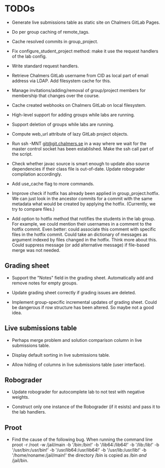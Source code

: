 # TODOs

* Generate live submissions table as static site on Chalmers GitLab Pages.

* Do per group caching of remote_tags.

* Cache resolved commits in group_project.

* Fix configure_student_project method:
  make it use the request handlers of the lab config.

* Write standard request handlers.

* Retrieve Chalmers GitLab username from CID as local part of email address via LDAP.
  Add filesystem cache for this.

* Manage invitations/adding/removal of group/project members for membership that changes over the course.

* Cache created webhooks on Chalmers GitLab on local filesystem.

* High-level support for adding groups while labs are running.

* Support deletion of groups while labs are running.

* Compute web_url attribute of lazy GitLab project objects.

* Run ssh -MNT git@git.chalmers.se in a way where we wait for the master control socket has been established.
  Make the ssh call part of the script.

* Check whether javac source is smart enough to update also source dependencies if their class file is out-of-date.
  Update robograder compilation accordingly.

* Add use_cache flag to more commands.

* Improve check if hotfix has already been applied in group_project.hotfix.
  We can just look in the ancestor commits for a commit with the same metadata what would be created by applying the hotfix.
  (Currently, we try to compare files.)

* Add option to hotfix method that notifies the students in the lab group.
  For example, we could mention their usernames in a comment to the hotfix commit.
  Even better: could associate this comment with specific files in the hotfix commit.
  Could take an dictionary of messages as argument indexed by files changed in the hotfix.
  Think more about this.
  Could suppress message (or add alternative message) if file-based merge was not needed.

## Grading sheet

* Support the "Notes" field in the grading sheet.
  Automatically add and remove notes for empty groups.

* Update grading sheet correctly if grading issues are deleted.

* Implement group-specific incremental updates of grading sheet.
  Could be dangerous if row structure has been altered.
  So maybe not a good idea.

## Live submissions table

* Perhaps merge problem and solution comparison column in live submissions table.

* Display default sorting in live submissions table.

* Allow hiding of columns in live submissions table (user interface).

## Robograder

* Update robograder for autocomplete lab to not test with negative weights.

* Construct only one instance of the Robograder (if it esists) and pass it to the lab handlers.

## Proot

* Find the cause of the following bug.
  When running the command line
    proot -r /root -w /jail/main -b '/bin:/bin!' -b '/lib64:/lib64!' -b '/lib:/lib!' -b '/usr/bin:/usr/bin!' -b '/usr/lib64:/usr/lib64!' -b '/usr/lib:/usr/lib!' -b '/home/noname:/jail/main!'
  the directory /bin is copied as /bin *and* /jail/bin.

